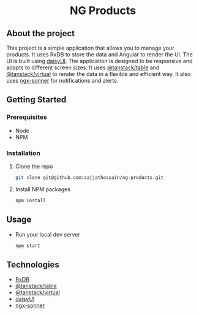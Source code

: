 <h1 align="center">NG Products</h1>

## About the project

This project is a simple application that allows you to manage your products. It uses RxDB to store the data and Angular to render the UI. The UI is built using [daisyUI](https://daisyui.com/).
The application is designed to be responsive and adapts to different screen sizes. It uses [@tanstack/table](https://tanstack.com/table) and [@tanstack/virtual](https://tanstack.com/virtual) to render the data in a flexible and efficient way.
It also uses [ngx-sonner](https://github.com/tutkli/ngx-sonner) for notifications and alerts.

## Getting Started

### Prerequisites

- Node
- NPM

### Installation

1. Clone the repo
   ```sh
   git clone git@github.com:sajjathossain/ng-products.git
   ```
2. Install NPM packages
   ```sh
   npm install
   ```

## Usage

- Run your local dev server
  ```sh
  npm start
  ```

## Technologies

- [RxDB](https://rxdb.info/)
- [@tanstack/table](https://tanstack.com/table)
- [@tanstack/virtual](https://tanstack.com/virtual)
- [daisyUI](https://daisyui.com/)
- [ngx-sonner](https://github.com/tutkli/ngx-sonner)
